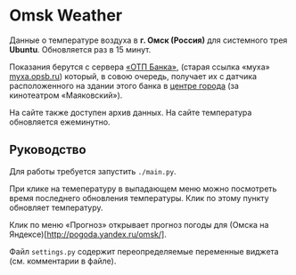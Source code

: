Omsk Weather
============

Данные о температуре воздуха в **г. Омск (Россия)** для
системного трея **Ubuntu**. Обновляется раз в 15 минут.

Показания берутся с сервера [«ОТП Банка»](http://dove.omsk.otpbank.ru/),
(старая ссылка «муха» [myxa.opsb.ru](http://myxa.opsb.ru/)) который,
в совою очередь, получает их с датчика расположенного на здании этого банка в
[центре города](http://goo.gl/maps/ObctK) (за кинотеатром «Маяковский»).

На сайте также доступен архив данных. На сайте температура обновляется
ежеминутно.


Руководство
-----------

Для работы требуется запустить `./main.py`.

При клике на темепературу в выпадающем меню можно посмотреть время последнего
обновления температуры. Клик по этому пункту обновляет температуру.

Клик по меню «Прогноз» открывает прогноз погоды для
(Омска на Яндексе)[http://pogoda.yandex.ru/omsk/].

Файл `settings.py` содержит переопределяемые переменные виджета
(см. комментарии в файле).
